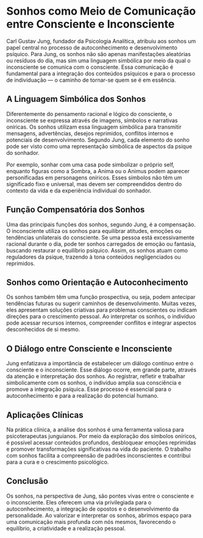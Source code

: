 
# Sonhos como Meio de Comunicação entre Consciente e Inconsciente

Carl Gustav Jung, fundador da Psicologia Analítica, atribuiu aos sonhos um papel central no processo de autoconhecimento e desenvolvimento psíquico. Para Jung, os sonhos não são apenas manifestações aleatórias ou resíduos do dia, mas sim uma linguagem simbólica por meio da qual o inconsciente se comunica com o consciente. Essa comunicação é fundamental para a integração dos conteúdos psíquicos e para o processo de individuação — o caminho de tornar-se quem se é em essência.

## A Linguagem Simbólica dos Sonhos

Diferentemente do pensamento racional e lógico do consciente, o inconsciente se expressa através de imagens, símbolos e narrativas oníricas. Os sonhos utilizam essa linguagem simbólica para transmitir mensagens, advertências, desejos reprimidos, conflitos internos e potenciais de desenvolvimento. Segundo Jung, cada elemento do sonho pode ser visto como uma representação simbólica de aspectos da psique do sonhador.

Por exemplo, sonhar com uma casa pode simbolizar o próprio self, enquanto figuras como a Sombra, a Anima ou o Animus podem aparecer personificadas em personagens oníricos. Esses símbolos não têm um significado fixo e universal, mas devem ser compreendidos dentro do contexto da vida e da experiência individual do sonhador.

## Função Compensatória dos Sonhos

Uma das principais funções dos sonhos, segundo Jung, é a compensação. O inconsciente utiliza os sonhos para equilibrar atitudes, emoções ou tendências unilaterais do consciente. Se uma pessoa está excessivamente racional durante o dia, pode ter sonhos carregados de emoção ou fantasia, buscando restaurar o equilíbrio psíquico. Assim, os sonhos atuam como reguladores da psique, trazendo à tona conteúdos negligenciados ou reprimidos.

## Sonhos como Orientação e Autoconhecimento

Os sonhos também têm uma função prospectiva, ou seja, podem antecipar tendências futuras ou sugerir caminhos de desenvolvimento. Muitas vezes, eles apresentam soluções criativas para problemas conscientes ou indicam direções para o crescimento pessoal. Ao interpretar os sonhos, o indivíduo pode acessar recursos internos, compreender conflitos e integrar aspectos desconhecidos de si mesmo.

## O Diálogo entre Consciente e Inconsciente

Jung enfatizava a importância de estabelecer um diálogo contínuo entre o consciente e o inconsciente. Esse diálogo ocorre, em grande parte, através da atenção e interpretação dos sonhos. Ao registrar, refletir e trabalhar simbolicamente com os sonhos, o indivíduo amplia sua consciência e promove a integração psíquica. Esse processo é essencial para o autoconhecimento e para a realização do potencial humano.

## Aplicações Clínicas

Na prática clínica, a análise dos sonhos é uma ferramenta valiosa para psicoterapeutas junguianos. Por meio da exploração dos símbolos oníricos, é possível acessar conteúdos profundos, desbloquear emoções reprimidas e promover transformações significativas na vida do paciente. O trabalho com sonhos facilita a compreensão de padrões inconscientes e contribui para a cura e o crescimento psicológico.

## Conclusão

Os sonhos, na perspectiva de Jung, são pontes vivas entre o consciente e o inconsciente. Eles oferecem uma via privilegiada para o autoconhecimento, a integração de opostos e o desenvolvimento da personalidade. Ao valorizar e interpretar os sonhos, abrimos espaço para uma comunicação mais profunda com nós mesmos, favorecendo o equilíbrio, a criatividade e a realização pessoal.
```
